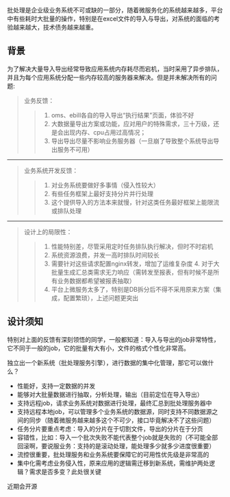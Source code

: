 批处理是企业级业务系统不可或缺的一部分，随着微服务化的系统越来越多，平台中有些耗时大批量的操作，特别是在excel文件的导入与导出，对系统的面临的考验越来越大，技术债务越来越重。

## 背景
为了解决大量导入导出经常导致应用系统内存耗尽而宕机，当时采用了异步排队，并且为每个应用系统分配一些内存较高的服务器来解决。但是并未解决所有的问题:<br/>
>业务反馈：
>>1. oms、ebill各自的导入导出“执行结果”页面，体验不好
>>2. 大数据量导出方案或功能，应对用户的特殊需求，三十万级，还是会出现内存、cpu占用过高情况；
>>3. 导出导出尽量不影响业务服务器（一旦崩了导致整个系统导出导出服务不可用）
***
>业务系统开发反馈：
>>1. 对业务系统要做好多事情（侵入性较大）
>>2. 有些任务框架上最好支持分片并行处理
>>3. 这个提供导入的方法本来就慢，针对这类任务最好框架上能限流或排队处理
***
>设计上的局限性：
>>1. 性能特别差，尽管采用定时任务排队执行解决，但时不时宕机
>>2. 系统资源浪费，并发一高时排队时间较长
>>3. 需要针对这些请求配置nginx转发，增加了运维复杂度
>>4. 对于大批量生成汇总类需求无力响应（需转发至报表，但有时候不是所有业务数据都希望被报表抽取）
>>5. 平台上微服务太多了，特别是DB拆分后不得不采用原来方案（集成，配置繁琐），上述问题更突出

## 设计须知
特别对上面的反馈有深刻领悟的同学，一般都知道：导入与导出的job非常特性，它不同于一般的job，它的批量有大有小，文件的格式个性化非常高。<p/>
独立出一个新系统（批处理服务引擎），进行数据的集中化管理，那它可以做什么？<p/>
-	性能好，支持一定数据的并发
-	能够对大批量数据进行抽取，分析处理，输出（目前定位在导入导出）
-	支持远程job，请求业务系统对数据进行处理，最终汇总到批处理服务器中
-	支持远程本地job，可以管理多个业务系统的数据源，同时支持不同数据源之间的同步（随着微服务越来越多这个不可少，接口毕竟解决不了这些问题）
-	任务分片要重点考虑：导入的分片在于切割文件，导出的分片在于分页
-	容错性，比如：导入一个批次失败不能代表整个job就是失败的（不可能全部回滚啊，要说服业务：支持的是滚动处理，能处理多少就多少进度很重要）
- 流控很重要，批处理服务和业务系统要保障它的可用性优先级是非常高的
-	集中化需考虑业务侵入性，原来应用的逻辑需迁移到新系统，需维护两处逻辑？需求是否多变？此处很关键


近期会开源
